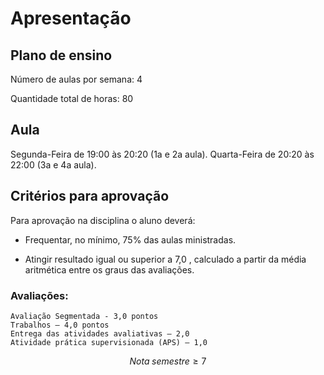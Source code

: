 # Apresentação

## Plano de ensino

Número de aulas por semana: 4

Quantidade total de horas: 80

## Aula 

Segunda-Feira de 19:00 às 20:20 (1a e 2a aula).
Quarta-Feira de 20:20 às 22:00 (3a e 4a aula).


## Critérios para aprovação

Para aprovação na disciplina o aluno deverá:

- Frequentar, no mínimo, 75% das aulas ministradas.

- Atingir resultado igual ou superior a 7,0 , calculado a partir da média aritmética entre os graus das avaliações.


### Avaliações:

    Avaliação Segmentada - 3,0 pontos
    Trabalhos – 4,0 pontos
    Entrega das atividades avaliativas – 2,0
    Atividade prática supervisionada (APS) – 1,0

$$
Nota \; semestre \geq 7
$$
    
